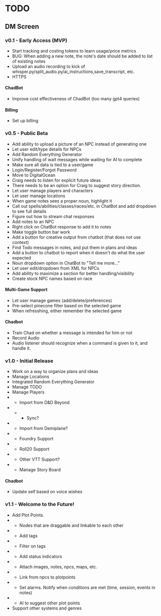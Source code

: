 # TODO
## DM Screen
### v0.1 - Early Access (MVP)
- Start tracking and costing tokens to learn usage/price metrics
- BUG: When adding a new note, the note's date should be added to list of existing notes
- Upload an audio recording to kick of whisper.py/split_audio.py/ai_instructions,save_transcript, etc.
- HTTPS

#### ChadBot
- Improve cost effectiveness of ChadBot (too many gpt4 queries)

#### Billing
- Set up billing

### v0.5 - Public Beta
- Add ability to upload a picture of an NPC instead of generating one
- Let user edit/type details for NPCs
- Add Random Everything Generator
- Unify handling of wait messages while waiting for AI to complete
- Make sure all data is tied to a user/game
- Login/Register/Forgot Password
- Move to DigitalOcean
- Craig needs to listen for explicit future ideas
- There needs to be an option for Craig to suggest story direction.
- Let user manage players and characters
- Let user manage locations
- When game notes sees a proper noun, highlight it
- Call out spells/abilities/classes/races/etc. in ChatBot and add dropdown to see full details
- Figure out how to stream chat responses
- Add notes to an NPC
- Right click on ChatBot response to add it to notes
- Make toggle button bar work
- Add a button for creative output from chatbot (that does not use context)
- Find Todo messages in notes, and put them in plans and ideas
- Add a button to chatbot to report when it doesn't do what the user expected
- Noun dropdown option in ChatBot to "Tell me more..."
- Let user edit/dropdown from XML for NPCs
- Add ability to maximize a section for better handling/visibility
- Create stock NPC names based on race

#### Multi-Game Support
- Let user manage games (add/delete/preferences)
- Pre-select pinecone filter based on the selected game
- When refresshing, either remember the selected game

#### Chadbot
- Train Chad on whether a message is intended for him or not
- Record Audio
- Audio listener should recognize when a command is given to it, and handle it.

### v1.0 - Initial Release
- Work on a way to organize plans and ideas
- Manage Locations
- Integrated Random Everything Generator
- Manage TODO
- Manage Players
- - Import from D&D Beyond
- - - Sync?
- - Import from Demiplane?
- - Foundry Support
- - Roll20 Support
- - Other VTT Support?
- - Manage Story Board

#### Chadbot
- Update self based on voice wishes

### v1.1 - Welcome to the Future!
- Add Plot Points. 
- - Nodes that are draggable and linkable to each other
- - Add tags
- - Filter on tags
- - Add status indicators
- - Attach images, notes, npcs, maps, etc.
- - Link from npcs to plotpoints
- - Set alarms. Notify when conditions are met (time, session, events in notes)
- - AI to suggest other plot points
- Support other systems and genres